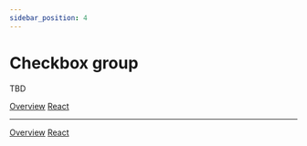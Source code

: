 ```yaml
---
sidebar_position: 4
---
```


# Checkbox group

TBD

<a href='./index.md' class='view-option view-option-selected'> Overview</a>
<a href='./react.md' class='view-option'> React</a>
__________________________________________________________________________________
<a href='./index.md' class='view-option view-option-selected'> Overview</a>
<a href='./react.md' class='view-option'> React</a>